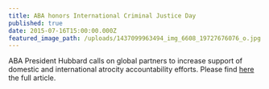 ```yaml
---
title: ABA honors International Criminal Justice Day
published: true
date: 2015-07-16T15:00:00.000Z
featured_image_path: /uploads/1437099963494_img_6608_19727676076_o.jpg
---
```



ABA President Hubbard calls on global partners to increase support of domestic and international atrocity accountability efforts. Please find [here](https://www.international-criminal-justice-today.org/news/aba-honors-international-criminal-justice-day-calls-on-global-partners/) the full article.